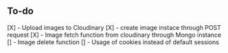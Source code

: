 ## To-do

[X] - Upload images to Cloudinary
[X] - create image instace through POST request
[X] - Image fetch function from cloudinary through Mongo instance
[] - Image delete function
[] - Usage of cookies instead of default sessions
